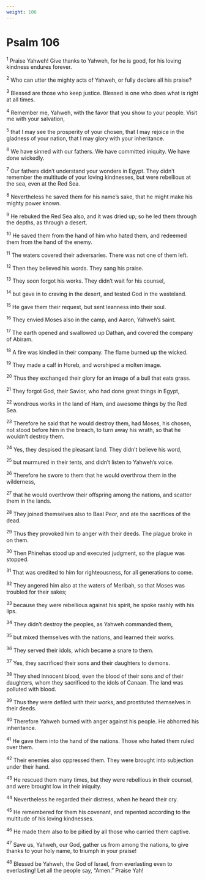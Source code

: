 ```yaml
---
weight: 106
---
```


# Psalm 106

<sup>1</sup> Praise Yahweh! Give thanks to Yahweh, for he is good, for his loving kindness endures forever. 

<sup>2</sup> Who can utter the mighty acts of Yahweh, or fully declare all his praise? 

<sup>3</sup> Blessed are those who keep justice. Blessed is one who does what is right at all times. 

<sup>4</sup> Remember me, Yahweh, with the favor that you show to your people. Visit me with your salvation, 

<sup>5</sup> that I may see the prosperity of your chosen, that I may rejoice in the gladness of your nation, that I may glory with your inheritance. 

<sup>6</sup> We have sinned with our fathers. We have committed iniquity. We have done wickedly. 

<sup>7</sup> Our fathers didn’t understand your wonders in Egypt. They didn’t remember the multitude of your loving kindnesses, but were rebellious at the sea, even at the Red Sea. 

<sup>8</sup> Nevertheless he saved them for his name’s sake, that he might make his mighty power known. 

<sup>9</sup> He rebuked the Red Sea also, and it was dried up; so he led them through the depths, as through a desert. 

<sup>10</sup> He saved them from the hand of him who hated them, and redeemed them from the hand of the enemy. 

<sup>11</sup> The waters covered their adversaries. There was not one of them left. 

<sup>12</sup> Then they believed his words. They sang his praise. 

<sup>13</sup> They soon forgot his works. They didn’t wait for his counsel, 

<sup>14</sup> but gave in to craving in the desert, and tested God in the wasteland. 

<sup>15</sup> He gave them their request, but sent leanness into their soul. 

<sup>16</sup> They envied Moses also in the camp, and Aaron, Yahweh’s saint. 

<sup>17</sup> The earth opened and swallowed up Dathan, and covered the company of Abiram. 

<sup>18</sup> A fire was kindled in their company. The flame burned up the wicked. 

<sup>19</sup> They made a calf in Horeb, and worshiped a molten image. 

<sup>20</sup> Thus they exchanged their glory for an image of a bull that eats grass. 

<sup>21</sup> They forgot God, their Savior, who had done great things in Egypt, 

<sup>22</sup> wondrous works in the land of Ham, and awesome things by the Red Sea. 

<sup>23</sup> Therefore he said that he would destroy them, had Moses, his chosen, not stood before him in the breach, to turn away his wrath, so that he wouldn’t destroy them. 

<sup>24</sup> Yes, they despised the pleasant land. They didn’t believe his word, 

<sup>25</sup> but murmured in their tents, and didn’t listen to Yahweh’s voice. 

<sup>26</sup> Therefore he swore to them that he would overthrow them in the wilderness, 

<sup>27</sup> that he would overthrow their offspring among the nations, and scatter them in the lands. 

<sup>28</sup> They joined themselves also to Baal Peor, and ate the sacrifices of the dead. 

<sup>29</sup> Thus they provoked him to anger with their deeds. The plague broke in on them. 

<sup>30</sup> Then Phinehas stood up and executed judgment, so the plague was stopped. 

<sup>31</sup> That was credited to him for righteousness, for all generations to come. 

<sup>32</sup> They angered him also at the waters of Meribah, so that Moses was troubled for their sakes; 

<sup>33</sup> because they were rebellious against his spirit, he spoke rashly with his lips. 

<sup>34</sup> They didn’t destroy the peoples, as Yahweh commanded them, 

<sup>35</sup> but mixed themselves with the nations, and learned their works. 

<sup>36</sup> They served their idols, which became a snare to them. 

<sup>37</sup> Yes, they sacrificed their sons and their daughters to demons. 

<sup>38</sup> They shed innocent blood, even the blood of their sons and of their daughters, whom they sacrificed to the idols of Canaan. The land was polluted with blood. 

<sup>39</sup> Thus they were defiled with their works, and prostituted themselves in their deeds. 

<sup>40</sup> Therefore Yahweh burned with anger against his people. He abhorred his inheritance. 

<sup>41</sup> He gave them into the hand of the nations. Those who hated them ruled over them. 

<sup>42</sup> Their enemies also oppressed them. They were brought into subjection under their hand. 

<sup>43</sup> He rescued them many times, but they were rebellious in their counsel, and were brought low in their iniquity. 

<sup>44</sup> Nevertheless he regarded their distress, when he heard their cry. 

<sup>45</sup> He remembered for them his covenant, and repented according to the multitude of his loving kindnesses. 

<sup>46</sup> He made them also to be pitied by all those who carried them captive. 

<sup>47</sup> Save us, Yahweh, our God, gather us from among the nations, to give thanks to your holy name, to triumph in your praise! 

<sup>48</sup> Blessed be Yahweh, the God of Israel, from everlasting even to everlasting! Let all the people say, “Amen.” Praise Yah! 


